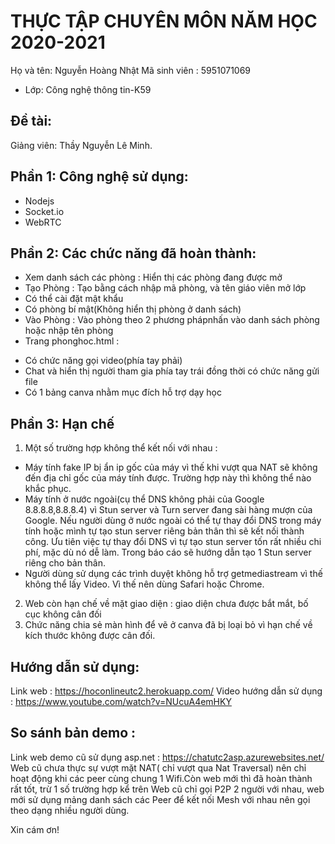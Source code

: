 # THỰC TẬP CHUYÊN MÔN NĂM HỌC 2020-2021
Họ và tên: Nguyễn Hoàng Nhật
Mã sinh viên : 5951071069     
* Lớp: Công nghệ thông tin-K59

## Đề tài: 
Giảng viên: Thầy Nguyễn Lê Minh. 

## Phần 1: Công nghệ sử dụng:
- Nodejs
- Socket.io
- WebRTC
## Phần 2: Các chức năng đã hoàn thành:
- Xem danh sách các phòng : Hiển thị các phòng đang được mở 
- Tạo Phòng : Tạo bằng cách nhập mã phòng, và tên giáo viên mở lớp
- Có thể cài đặt mật khẩu
- Có phòng bí mật(Không hiển thị phòng ở danh sách)
- Vào Phòng : Vào phòng theo 2 phương phápnhấn vào danh sách phòng hoặc nhập tên phòng
- Trang phonghoc.html : 
+ Có chức năng gọi video(phía tay phải)
+ Chat và hiển thị người tham gia phía tay trái đồng thời có chức năng gửi file
+ Có 1 bảng canva nhằm mục đích hỗ trợ dạy học
## Phần 3: Hạn chế
1. Một số trường hợp không thể kết nối với nhau : 
- Máy tính fake IP bị ẩn ip gốc của máy vì thế khi vượt qua NAT sẽ không đến địa chỉ gốc của máy tính được. Trường hợp này thì không thể nào khắc phục.
- Máy tính ở nước ngoài(cụ thể DNS không phải của Google 8.8.8.8,8.8.8.4) vì Stun server và Turn server đang sài hàng mượn của Google. Nếu người dùng ở nước ngoài có thể tự thay đổi DNS trong máy tính hoặc mình tự tạo stun server riêng bản thân thì sẽ kết nối thành công. Ưu tiên việc tự thay đổi DNS vì tự tạo stun server tốn rất nhiều chi phí, mặc dù nó dễ làm. Trong báo cáo sẽ hướng dẫn tạo 1 Stun server riêng cho bản thân.
- Người dùng sử dụng các trình duyệt không hỗ trợ getmediastream vì thế không thể lấy Video. Vì thế nên dùng Safari hoặc Chrome.
2. Web còn hạn chế về mặt giao diện : giao diện chưa được bắt mắt, bố cục không cân đối 
3. Chức năng chia sẻ màn hình để vẽ ở canva đã bị loại bỏ vì hạn chế về kích thước không được cân đối.
## Hướng dẫn sử dụng:
Link web : https://hoconlineutc2.herokuapp.com/
Video hướng dẫn sử dụng : https://www.youtube.com/watch?v=NUcuA4emHKY
## So sánh bản demo : 
Link web demo cũ sử dụng asp.net : https://chatutc2asp.azurewebsites.net/ 
Web cũ chưa thực sự vượt mặt NAT( chỉ vượt qua Nat Traversal) nên chỉ hoạt động khi các peer cùng chung 1 Wifi.Còn web mới thì đã hoàn thành rất tốt, trừ 1 số trường hợp kể trên
Web cũ chỉ gọi P2P 2 người với nhau, web mới sử dụng mảng danh sách các Peer để kết nối Mesh với nhau nên gọi theo dạng nhiều người dùng.


Xin cám ơn!
